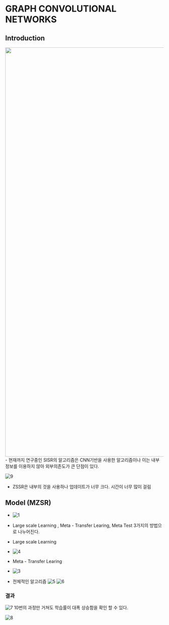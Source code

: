 # GRAPH CONVOLUTIONAL NETWORKS

## Introduction
<img src= "https://user-images.githubusercontent.com/69898343/158175577-6b092a06-2b30-4b0c-b26f-7fa473fb3979.png" width="1300" height="1300">
- 현재까지 연구중인 SISR의 알고리즘은 CNN기반을 사용한 알고리즘이나 이는 내부 정보를 이용하지 않아 외부의존도가 큰 단점이 있다.

![9](https://user-images.githubusercontent.com/69898343/158175908-9502defd-468b-487d-a264-384e8ebe8d35.png)
- ZSSR은 내부의 것을 사용하나 업데이트가 너무 크다. 시간이 너무 많이 걸림 




## Model (MZSR)
- ![1](https://user-images.githubusercontent.com/69898343/158174901-ac307337-3626-469f-8354-ba531352e9b4.png)
- Large scale Learning , Meta - Transfer Learing, Meta Test 3가지의 방법으로 나누어진다.

- Large scale Learning
- ![4](https://user-images.githubusercontent.com/69898343/158171348-b340fdda-cace-4bf7-96cd-3cb3d95bba7d.png)

- Meta - Transfer Learing
- ![3](https://user-images.githubusercontent.com/69898343/158168747-b9629673-228d-4749-a861-53ca011056af.png)

- 전체적인 알고리즘
![5](https://user-images.githubusercontent.com/69898343/158173547-538152a4-e82a-4735-9437-3f548e751315.png)
![6](https://user-images.githubusercontent.com/69898343/158173926-cdfeb416-c1d9-4511-a6cf-32b8909ab662.png)


### 결과
![7](https://user-images.githubusercontent.com/69898343/158174231-04d819e0-327a-4213-b793-8ecabfb28003.png)
10번의 과정만 거쳐도 학습률이 대폭 상승함을 확인 할 수 있다.

![8](https://user-images.githubusercontent.com/69898343/158174641-4c1f2ee4-f499-4afc-9d2b-39451ec0b57c.png)

